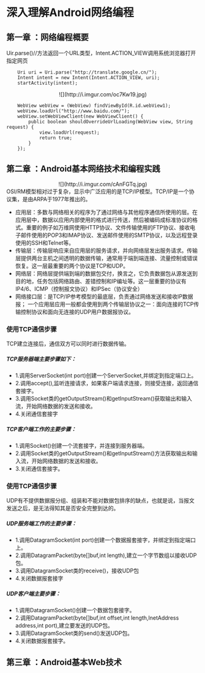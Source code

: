 # 深入理解Android网络编程  

## 第一章 ：网络编程概要  

Uir.parse()//方法返回一个URL类型，Intent.ACTION\_VIEW调用系统浏览器打开指定网页  
  
        Uri uri = Uri.parse("http://translate.google.cn/");
        Intent intent = new Intent(Intent.ACTION_VIEW, uri);
        startActivity(intent);
<center>![](http://i.imgur.com/oc7Kw19.jpg)</center>  

        WebView webView = (WebView) findViewById(R.id.webView1);
        webView.loadUrl("http://www.baidu.com/");
        webView.setWebViewClient(new WebViewClient() {
            public boolean shouldOverrideUrlLoading(WebView view, String request) {
                view.loadUrl(request);
                return true;
            }
        });  
  

## 第二章 ：Android基本网络技术和编程实践  

<center>![](http://i.imgur.com/cAnFGTq.jpg)</center>  
OSI/RM模型相对过于复杂，显示中广泛应用的是TCP/IP模型。TCP/IP是一个协议集，是由ARPA于1977年推出的。 
 
* 应用层：多数与网络相关的程序为了通过网络与其他程序通信所使用的层。在应用层中，数据以应用内部使用的格式进行传送，然后被编码成标准协议的格式。重要的例子如万维网使用HTTP协议、文件传输使用的FTP协议、接收电子邮件使用的POP3和IMAP协议、发送邮件使用的SMTP协议，以及远程登录使用的SSH和Telnet等。
* 传输层：传输层响应来自应用层的服务请求，并向网络层发出服务请求。传输层提供两台主机之间透明的数据传输，通常用于端到端连接、流量控制或错误恢复。这一层最重要的两个协议是TCP和UDP。
* 网络层：网络层提供端到端的数据包交付，换言之，它负责数据包从源发送到目的地，任务包括网络路由、差错控制和IP编址等。这一层重要的协议有IP4/6、ICMP（控制报文协议）和IPSec（协议安全）
* 网络接口层：是TCP/IP参考模型的最底层，负责通过网络发送和接收IP数据报；
一个应用层应用一般都会使用到两个传输层协议之一：面向连接的TCP传输控制协议和面向无连接的UDP用户数据报协议。  

### 使用TCP通信步骤  

TCP建立连接后，通信双方可以同时进行数据传输。  

##### TCP服务器端主要步骤如下：  
  
* 1.调用ServerSocket(int port)创建一个ServerSocket,并绑定到指定端口上。  
* 2.调用accept(),监听连接请求，如果客户端请求连接，则接受连接，返回通信套接字。
* 3.调用Socket类的getOutputStream()和getInputStream()获取输出和输入流，开始网络数据的发送和接收。
* 4.关闭通信套接字   

##### TCP客户端工作的主要步骤：  
 
* 1.调用Socket()创建一个流套接字，并连接到服务器端。  
* 2.调用Socket类的getOutputStream()和getInputStream()方法获取输出和输入流，开始网络数据的发送和接收。  
* 3.关闭通信套接字。  

### 使用TCP通信步骤  

UDP有不提供数据报分组、组装和不能对数据包排序的缺点，也就是说，当报文发送之后，是无法得知其是否安全完整到达的。   

##### UDP服务端工作的主要步骤：   
* 1.调用DatagramSocket(int port)创建一个数据报套接字，并绑定到指定端口上。  
* 2.调用DatagramPacket(byte[]buf,int length),建立一个字节数组以接收UDP包。  
* 3.调用DatagramSocket类的receive()，接收UDP包  
* 4.关闭数据报套接字

##### UDP客户端主要步骤：  

* 1.调用DatagramSocket()创建一个数据包套接字。  
* 2.调用DatagramPacket(byte[]buf,int offset,int length,InetAddress address,int port),建立要发送的UDP包。  
* 3.调用DatagramSocket类的send()发送UDP包。  
* 4.关闭数据报套接字。  

## 第三章 ：Android基本Web技术  

